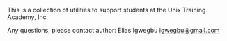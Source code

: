 This is a collection of utilities to support
students at the Unix Training Academy, Inc

Any questions, please contact author:
Elias Igwegbu <igwegbu@gmail.com>
